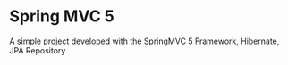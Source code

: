 # Spring MVC 5 
A simple project developed with the SpringMVC 5 Framework, Hibernate, JPA Repository
